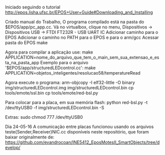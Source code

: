 Iniciado seguindo o tutorial
http://epos.lisha.ufsc.br/EPOS+User+Guide#Downloading_and_Installing

Criado manual do Trabalho, O programa compilado está na pasta do $EPOS/app/pc_app.cc.
Vá no virtualbox, clique no menu, Dispositivos -> Dispositivos USB -> FTDI FT232R - USB UART IC
Adicionar caminho para o EPOS
Adicionar o caminho no PATH para o EPOS e para o arm/gcc
Acessar pasta do EPOS
make

Agora para compilar a aplicação use:
make APPLICATION=nome_do_arquivo_que_tem_o_main_sem_sua_extensao_e_esta_na_pasta_app
Exemplo para o arquivo '$EPOS/app/structuredLEDcontrol.cc':
make APPLICATION=objetos_inteligentes/resolucao58/temperatureRead

Agora execute o programa:
arm-objcopy -I elf32-little -O binary img/structuredLEDcontrol.img img/structuredLEDcontrol.bin
cp tools/emote/ssl.bin
cp tools/emote/red-bsl.py

Para colocar para a placa, em sua memória flash:
python red-bsl.py -t /dev/ttyUSB0 -f img/structuredLEDcontrol.bin -S

Extras:
sudo chmod 777 /dev/ttyUSB0

Dia 24-05-16
A comunicação entre placas funcionou usando os arquivos teste{Sender,Receiver}NIC.cc disponíveis
neste repositório, que foram baixar originalmente de:
https://github.com/evandrocoan/INE5412_EposMotesII_SmartObjects/tree/develop/






